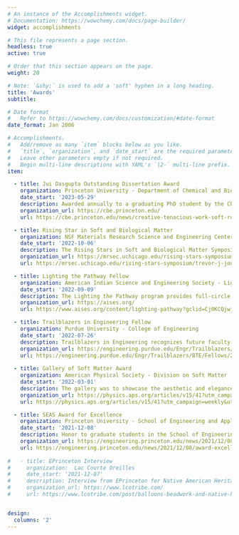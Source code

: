 ```yaml
---
# An instance of the Accomplishments widget.
# Documentation: https://wowchemy.com/docs/page-builder/
widget: accomplishments

# This file represents a page section.
headless: true
active: true

# Order that this section appears on the page.
weight: 20

# Note: `&shy;` is used to add a 'soft' hyphen in a long heading.
title: 'Awards'
subtitle:

# Date format
#   Refer to https://wowchemy.com/docs/customization/#date-format
date_format: Jan 2006

# Accomplishments.
#   Add/remove as many `item` blocks below as you like.
#   `title`, `organization`, and `date_start` are the required parameters.
#   Leave other parameters empty if not required.
#   Begin multi-line descriptions with YAML's `|2-` multi-line prefix.
item:

  - title: Jui Dasgupta Outstanding Dissertation Award
    organization: Princeton University - Department of Chemical and Biological Engineering
    date_start: '2023-05-29'
    description: Awarded annually to a graduating PhD student by the Chemical and Biological Engineering graduate faculty committee.
    organization_url: https://cbe.princeton.edu/
    url: https://cbe.princeton.edu/news/creative-tenacious-work-soft-robotics-wins-departments-top-dissertation-award

  - title: Rising Star in Soft and Biological Matter
    organization: NSF Materials Research Science and Engineering Centers - University of Chicago and University of California San Diego
    date_start: '2022-10-06'
    description: The Rising Stars in Soft and Biological Matter Symposium is a platform for exceptional early-career scientists in the broad field of soft and biological matter to present their work. The speakers are chosen for their track record of research accomplishments and demonstrated contributions to enhancing diversity, equity, and inclusion in STEM. I was chosen as a speaker for the virtual conference held on October 6-7, 2022.
    organization_url: https://mrsec.uchicago.edu/rising-stars-symposium/
    url: https://mrsec.uchicago.edu/rising-stars-symposium/trevor-j-jones/

  - title: Lighting the Pathway Fellow
    organization: American Indian Science and Engineering Society - Lighting the Pathway to Faculty Careers for Natives in STEM (NSF)
    date_start: '2022-09-09'
    description: The Lighting the Pathway program provides full-circle of support to American Indians on the pathway to becoming STEM faculty. I was invited to the final cohort of Lighting the Pathway. As a fellow I recieve mentorship as I attend faculty development programs and the national AISES conference.
    organization_url: https://aises.org/
    url: https://www.aises.org/content/lighting-pathway?gclid=Cj0KCQjwjvaYBhDlARIsAO8PkE3jLcIhc5lV_bkPOzUDjnXu74Soz97iodS25ogxK5DPqU3hgh_6_M0aAnPwEALw_wcB

  - title: Trailblazers in Engineering Fellow
    organization: Purdue University - College of Engineering
    date_start: '2022-07-26'
    description: Trailblazers in Engineering recognizes future faculty in engineering who are committed to increasing the success of underrepresented communities of engineers. I was named a Black Trailblazer in Engineering Fellow for the 2022 cohort and attended a workshop hosted on Purdue's campus.
    organization_url: https://engineering.purdue.edu/Engr/Trailblazers/Fellows
    url: https://engineering.purdue.edu/Engr/Trailblazers/BTE/Fellows/2022-fellows/Jones
    
  - title: Gallery of Soft Matter Award
    organization: American Physical Society - Division on Soft Matter
    date_start: '2022-03-01'
    description: The gallery was to showcase the aesthetic and elegance of soft matter systems. I won the prize for video based on aesthetics and scientific explanation. You can check out the video on [{{< icon name="youtube" pack="fab" >}} youtube](https://www.youtube.com/watch?v=61HpWDJ1bsw).
    organization_url: https://physics.aps.org/articles/v15/41?utm_campaign=weekly&utm_medium=email&utm_source=emailalert
    url: https://physics.aps.org/articles/v15/41?utm_campaign=weekly&utm_medium=email&utm_source=emailalert

  - title: SEAS Award for Excellence
    organization: Princeton University - School of Engineering and Applied Sciences
    date_start: '2021-12-08'
    description: Honor to graduate students in the School of Engineering and Applied Sciences for excelling in classes, research, teaching, and leadership.
    organization_url: https://engineering.princeton.edu/news/2021/12/08/award-excellence-honors-graduate-student-achievement-2
    url: https://engineering.princeton.edu/news/2021/12/08/award-excellence-honors-graduate-student-achievement-2
  
#   - title: EPrinceton Interview
#     organization:  Lac Courte Oreilles 
#     date_start: '2021-12-07'
#     description: Interview from EPrinceton for Native American Heritage Month. The interview was featured in the News & Information of the Lac Courte Oreilles Tribe. 
#     organization_url: https://www.lcotribe.com/
#     url: https://www.lcotribe.com/post/balloons-beadwork-and-native-heritage-are-inspiration-for-materials-engineer


design:
  columns: '2'
---
```

